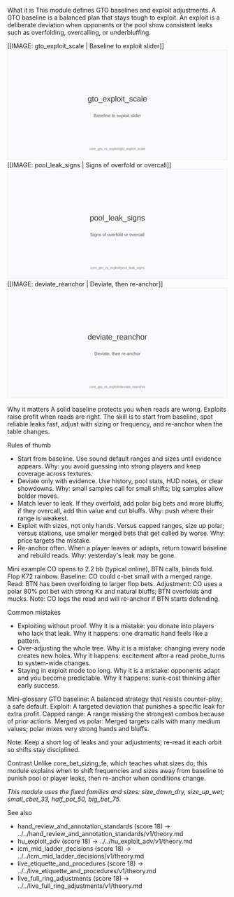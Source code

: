 What it is
This module defines GTO baselines and exploit adjustments. A GTO baseline is a balanced plan that stays tough to exploit. An exploit is a deliberate deviation when opponents or the pool show consistent leaks such as overfolding, overcalling, or underbluffing.

[[IMAGE: gto_exploit_scale | Baseline to exploit slider]]
![Baseline to exploit slider](images/gto_exploit_scale.svg)
[[IMAGE: pool_leak_signs | Signs of overfold or overcall]]
![Signs of overfold or overcall](images/pool_leak_signs.svg)
[[IMAGE: deviate_reanchor | Deviate, then re-anchor]]
![Deviate, then re-anchor](images/deviate_reanchor.svg)

Why it matters
A solid baseline protects you when reads are wrong. Exploits raise profit when reads are right. The skill is to start from baseline, spot reliable leaks fast, adjust with sizing or frequency, and re-anchor when the table changes.

Rules of thumb
- Start from baseline. Use sound default ranges and sizes until evidence appears. Why: you avoid guessing into strong players and keep coverage across textures.
- Deviate only with evidence. Use history, pool stats, HUD notes, or clear showdowns. Why: small samples call for small shifts; big samples allow bolder moves.
- Match lever to leak. If they overfold, add polar big bets and more bluffs; if they overcall, add thin value and cut bluffs. Why: push where their range is weakest.
- Exploit with sizes, not only hands. Versus capped ranges, size up polar; versus stations, use smaller merged bets that get called by worse. Why: price targets the mistake.
- Re-anchor often. When a player leaves or adapts, return toward baseline and rebuild reads. Why: yesterday's leak may be gone.

Mini example
CO opens to 2.2 bb (typical online), BTN calls, blinds fold. Flop K72 rainbow. Baseline: CO could c-bet small with a merged range. Read: BTN has been overfolding to larger flop bets. Adjustment: CO uses a polar 80% pot bet with strong Kx and natural bluffs; BTN overfolds and mucks. Note: CO logs the read and will re-anchor if BTN starts defending.

Common mistakes
- Exploiting without proof. Why it is a mistake: you donate into players who lack that leak. Why it happens: one dramatic hand feels like a pattern.
- Over-adjusting the whole tree. Why it is a mistake: changing every node creates new holes. Why it happens: excitement after a read probe_turns to system-wide changes.
- Staying in exploit mode too long. Why it is a mistake: opponents adapt and you become predictable. Why it happens: sunk-cost thinking after early success.

Mini-glossary
GTO baseline: A balanced strategy that resists counter-play; a safe default.
Exploit: A targeted deviation that punishes a specific leak for extra profit.
Capped range: A range missing the strongest combos because of prior actions.
Merged vs polar: Merged targets calls with many medium values; polar mixes very strong hands and bluffs.

Note: Keep a short log of leaks and your adjustments; re-read it each orbit so shifts stay disciplined.

Contrast
Unlike core_bet_sizing_fe, which teaches what sizes do, this module explains when to shift frequencies and sizes away from baseline to punish pool or player leaks, then re-anchor when conditions change.

_This module uses the fixed families and sizes: size_down_dry, size_up_wet; small_cbet_33, half_pot_50, big_bet_75._

See also
- hand_review_and_annotation_standards (score 18) → ../../hand_review_and_annotation_standards/v1/theory.md
- hu_exploit_adv (score 18) → ../../hu_exploit_adv/v1/theory.md
- icm_mid_ladder_decisions (score 18) → ../../icm_mid_ladder_decisions/v1/theory.md
- live_etiquette_and_procedures (score 18) → ../../live_etiquette_and_procedures/v1/theory.md
- live_full_ring_adjustments (score 18) → ../../live_full_ring_adjustments/v1/theory.md